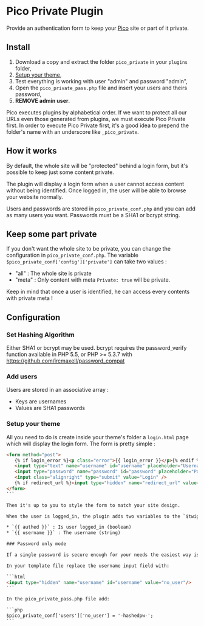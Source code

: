 # Pico Private Plugin

Provide an authentication form to keep your [Pico](http://pico.dev7studios.com/) site or part of it private.

## Install

1. Download a copy and extract the folder `pico_private` in your `plugins` folder,
2. [Setup your theme](#setup-your-theme),
3. Test everything is working with user "admin" and password "admin",
4. Open the `pico_private_pass.php` file and insert your users and theirs password,
5. **REMOVE admin user**.

Pico executes plugins by alphabetical order. If we want to protect all our URLs even those generated from plugins, we must execute Pico Private first.
In order to execute Pico Private first, it's a good idea to prepend the folder's name with an underscore like `_pico_private`.

## How it works

By default, the whole site will be "protected" behind a login form, but it's possible to keep just some content private.

The plugin will display a login form when a user cannot access content without being identified.
Once logged in, the user will be able to browse your website normally.

Users and passwords are stored in `pico_private_conf.php` and you can add as many users you want.
Passwords must be a SHA1 or bcrypt string.

## Keep some part private

If you don't want the whole site to be private, you can change the configuration in `pico_private_conf.php`. The variable `$pico_private_conf['config']['private']` can take two values : 

* "all" : The whole site is private
* "meta" : Only content with meta `Private: true` will be private.

Keep in mind that once a user is identified, he can access every contents with private meta !

## Configuration

### Set Hashing Algorithm

Either SHA1 or bcrypt may be used.  bcrypt requires the password_verify function available in PHP 5.5, or PHP >= 5.3.7 with https://github.com/ircmaxell/password_compat

### Add users

Users are stored in an associative array : 

* Keys are usernames
* Values are SHA1 passwords

### Setup your theme

All you need to do is create inside your theme's folder a `login.html` page which will display the login form. The form is pretty simple : 

````html
<form method="post">
   {% if login_error %}<p class="error">{{ login_error }}</p>{% endif %}
   <input type="text" name="username" id="username" placeholder="Username" value="{{ username }}"/>
   <input type="password" name="password" id="password" placeholder="Password"/>
   <input class="alignright" type="submit" value="Login" />
   {% if redirect_url %}<input type="hidden" name="redirect_url" value="{{ redirect_url }}"/>{% endif %}
</form>
```

Then it's up to you to style the form to match your site design.

When the user is logged_in, the plugin adds two variables to the `$twig_vars`, that you can use in your theme : 

* `{{ authed }}` : Is user logged_in (boolean)
* `{{ username }}` : The username (string)

### Password only mode

If a single password is secure enough for your needs the easiest way is to change those two lines:

In your template file replace the username input field with:

```html
<input type="hidden" name="username" id="username" value="no_user"/>
```

In the pico_private_pass.php file add:

```php
$pico_private_conf['users']['no_user'] = '-hashedpw-';
```
